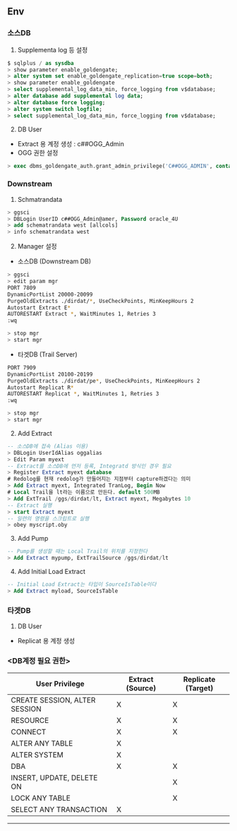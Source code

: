 ## Env
### 소스DB
1. Supplementa log 등 설정
```sql
$ sqlplus / as sysdba
> show parameter enable_goldengate;
> alter system set enable_goldengate_replication=true scope=both;
> show parameter enable_goldengate
> select supplemental_log_data_min, force_logging from v$database;
> alter database add supplemental log data;
> alter database force logging;
> alter system switch logfile;
> select supplemental_log_data_min, force_logging from v$database;
```
2. DB User
* Extract 용 계정 생성 : c##OGG_Admin
* OGG 권한 설정
```sql
> exec dbms_goldengate_auth.grant_admin_privilege('C##OGG_ADMIN', container=>'all');
```

### Downstream
1. Schmatrandata
```sql
> ggsci
> DBLogin UserID c##OGG_Admin@amer, Password oracle_4U
> add schematrandata west [allcols]
> info schematrandata west
```
2. Manager 설정
* 소스DB (Downstream DB)
```sh
> ggsci
> edit param mgr
PORT 7809
DynamicPortList 20000-20099
PurgeOldExtracts ./dirdat/*, UseCheckPoints, MinKeepHours 2
Autostart Extract E*
AUTORESTART Extract *, WaitMinutes 1, Retries 3
:wq

> stop mgr
> start mgr
```
* 타겟DB (Trail Server)
```sh
PORT 7909
DynamicPortList 20100-20199
PurgeOldExtracts ./dirdat/pe*, UseCheckPoints, MinKeepHours 2
Autostart Replicat R*
AUTORESTART Replicat *, WaitMinutes 1, Retries 3
:wq

> stop mgr
> start mgr
```
2. Add Extract
```sql
-- 소스DB에 접속 (Alias 이용)
> DBLogin UserIdAlias oggalias
> Edit Param myext
-- Extract를 소스DB에 먼저 등록, Integratd 방식인 경우 필요 
> Register Extract myext database
# Redolog를 현재 redolog가 만들어지는 지점부터 capture하겠다는 의미
> Add Extract myext, Integrated TranLog, Begin Now
# Local Trail을 lt라는 이름으로 만든다. default 500MB
> Add ExtTrail /ggs/dirdat/lt, Extract myext, Megabytes 10
-- Extract 실행
> start Extract myext
-- 일련의 명령을 스크립트로 실행
> obey myscript.oby
```
3. Add Pump
```sql
-- Pump를 생성할 때는 Local Trail의 위치를 지정한다
> Add Extract mypump, ExtTrailSource /ggs/dirdat/lt
```
4. Add Initial Load Extract
```sql
-- Initial Load Extract는 타입이 SourceIsTable이다
> Add Extract myload, SourceIsTable
```

### 타겟DB
1. DB User
* Replicat 용 계정 생성

###  <DB계정 필요 권한>
|User Privilege| Extract (Source)| Replicate (Target)|
|---|---|---|
|CREATE SESSION, ALTER SESSION| X| X|
|RESOURCE| X| X|
|CONNECT| X| X|
|ALTER ANY TABLE| X| |
|ALTER SYSTEM| X| |
|DBA| X| X|
|INSERT, UPDATE, DELETE ON <target tables>| |X|
|LOCK ANY TABLE| |X|
|SELECT ANY TRANSACTION| X| |
---

